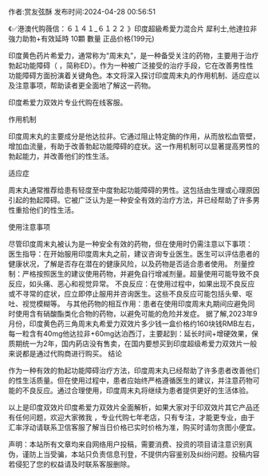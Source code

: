 <p>作者:赏友弦酥 发布时间:2024-04-28 00:56:51</p>
<p>《✅港澳代购薇信：６１４１_６１２２ 》印度超級希愛力混合片 犀利士,他達拉非 強力助勃+有效延時 10顆 數量 正品价格(199元) </p>
									<p>印度黄色药片希爱力，通常称为“周末丸”，是一种备受关注的药物，主要用于治疗勃起功能障碍（ ，简称ED）。作为一种被广泛接受的治疗手段，它在改善男性性功能障碍方面扮演着关键角色。本文将深入探讨印度周末丸的作用机制、适应症以及注意事项，帮助读者更全面地了解这一药物。</p><p></p><p>印度希爱力双效片专业代购在线客服。</p><p></p><p>作用机制</p><p></p><p>印度周末丸的主要成分是他达拉非。它通过阻止特定酶的作用，从而放松血管壁，增加血流量，有助于改善勃起功能障碍的症状。这一作用机制可以显著提高男性的勃起能力，并改善他们的性生活。</p><p></p><p>适应症</p><p></p><p>周末丸通常推荐给患有轻度至中度勃起功能障碍的男性。这包括由生理或心理原因引起的勃起障碍。它被广泛认为是一种安全有效的治疗方法，并已经帮助了许多男性重拾他们的性生活。</p><p></p><p>使用注意事项</p><p></p><p>尽管印度周末丸被认为是一种安全有效的药物，但在使用时仍需注意以下事项： 医生指导：在开始服用印度周末丸之前，建议咨询专业医生。医生可以评估患者的健康状况，了解是否存在潜在的健康风险，以及药物是否适合患者使用。 剂量控制：严格按照医生的建议使用药物，并避免自行增减剂量。超量使用可能导致不良反应，如头痛、恶心和视觉异常。 不良反应：在使用过程中，如果出现不良反应或不寻常的症状，应立即停止服用并咨询医生。这些不良反应可能包括头晕、呕吐、视觉模糊等。 与其他药物的相互作用：患者在使用印度周末丸期间应避免同时使用含有硝酸酯类化合物的药物，以避免可能的危险并发症。 据了解,2023年9月份，印度黄色药三角周末丸希爱力双效片多少钱一盒价格约160块钱RMB左右，每一粒含有40mg他达拉非+60mg达泊西汀，主要起到：延长时间+增硬效果，保质期统一为2年，国内葯店没有售卖，在国内要想买到印度超级希爱力双效片一般来说都是通过代购商进行购买。 结论</p><p></p><p>作为一种有效的勃起功能障碍治疗方法，印度周末丸已经帮助了许多患者改善他们的性生活质量。但在使用过程中，患者应始终严格遵循医生的建议，并注意药物可能的不良反应。通过合理使用，印度周末丸将继续为患者提供更好的生活体验。</p><p></p><p>以上是印度双效片印度希爱力双效片全面解析，如果大家对于印双效片其它产品还有任何问题，欢迎大家微我 ，专业代购七年老店，只有专注，才能更专业，由于汇率浮动请联系卫信客服了解当日价格已实时价格为准，购买时请勿贪图小便宜。</p>				声明：本站所有文章均来自网络用户投稿，需要消费、投资的项目请注意识别真伪，谨防上当受骗，本站只负责信息刊登，不提供内容鉴别及纠纷问题。投稿内容若侵犯了您的权益请及时联系客服删除。				
